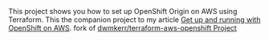 This project shows you how to set up OpenShift Origin on AWS using Terraform. This the companion project to my article [Get up and running with OpenShift on AWS](http://www.dwmkerr.com/get-up-and-running-with-openshift-on-aws/).
fork of [dwmkerr/terraform-aws-openshift Project](https://github.com/dwmkerr/terraform-aws-openshift)
